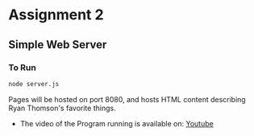 # Assignment 2
## Simple Web Server
### To Run
```sh
node server.js
```
Pages will be hosted on port 8080, and hosts HTML content describing Ryan Thomson's favorite things.


* The video of the Program running is available on: [Youtube](https://youtu.be/w7ojLtlMHqE)
